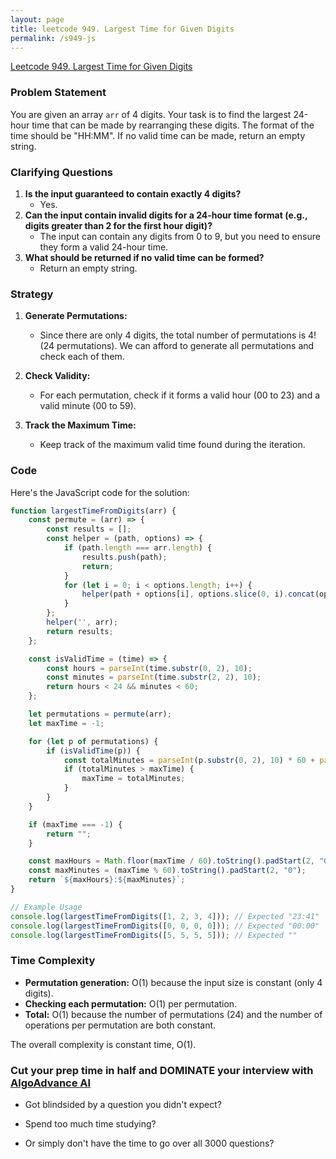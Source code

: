 ```yaml
---
layout: page
title: leetcode 949. Largest Time for Given Digits
permalink: /s949-js
---
```

[Leetcode 949. Largest Time for Given Digits](https://algoadvance.github.io/algoadvance/l949)
### Problem Statement
You are given an array `arr` of 4 digits. Your task is to find the largest 24-hour time that can be made by rearranging these digits. The format of the time should be "HH:MM". If no valid time can be made, return an empty string.

### Clarifying Questions
1. **Is the input guaranteed to contain exactly 4 digits?**
   - Yes.
2. **Can the input contain invalid digits for a 24-hour time format (e.g., digits greater than 2 for the first hour digit)?**
   - The input can contain any digits from 0 to 9, but you need to ensure they form a valid 24-hour time.
3. **What should be returned if no valid time can be formed?**
   - Return an empty string.

### Strategy
1. **Generate Permutations:**
   - Since there are only 4 digits, the total number of permutations is 4! (24 permutations). We can afford to generate all permutations and check each of them.
   
2. **Check Validity:**
   - For each permutation, check if it forms a valid hour (00 to 23) and a valid minute (00 to 59).

3. **Track the Maximum Time:**
   - Keep track of the maximum valid time found during the iteration.

### Code
Here's the JavaScript code for the solution:

```javascript
function largestTimeFromDigits(arr) {
    const permute = (arr) => {
        const results = [];
        const helper = (path, options) => {
            if (path.length === arr.length) {
                results.push(path);
                return;
            }
            for (let i = 0; i < options.length; i++) {
                helper(path + options[i], options.slice(0, i).concat(options.slice(i + 1)));
            }
        };
        helper('', arr);
        return results;
    };

    const isValidTime = (time) => {
        const hours = parseInt(time.substr(0, 2), 10);
        const minutes = parseInt(time.substr(2, 2), 10);
        return hours < 24 && minutes < 60;
    };

    let permutations = permute(arr);
    let maxTime = -1;

    for (let p of permutations) {
        if (isValidTime(p)) {
            const totalMinutes = parseInt(p.substr(0, 2), 10) * 60 + parseInt(p.substr(2, 2), 10);
            if (totalMinutes > maxTime) {
                maxTime = totalMinutes;
            }
        }
    }

    if (maxTime === -1) {
        return "";
    }

    const maxHours = Math.floor(maxTime / 60).toString().padStart(2, "0");
    const maxMinutes = (maxTime % 60).toString().padStart(2, "0");
    return `${maxHours}:${maxMinutes}`;
}

// Example Usage
console.log(largestTimeFromDigits([1, 2, 3, 4])); // Expected "23:41"
console.log(largestTimeFromDigits([0, 0, 0, 0])); // Expected "00:00"
console.log(largestTimeFromDigits([5, 5, 5, 5])); // Expected ""
```

### Time Complexity
- **Permutation generation:** O(1) because the input size is constant (only 4 digits).
- **Checking each permutation:** O(1) per permutation.
- **Total:** O(1) because the number of permutations (24) and the number of operations per permutation are both constant.

The overall complexity is constant time, O(1).


### Cut your prep time in half and DOMINATE your interview with [AlgoAdvance AI](https://algoAdvance.com)

- Got blindsided by a question you didn't expect?

- Spend too much time studying?

- Or simply don't have the time to go over all 3000 questions?

